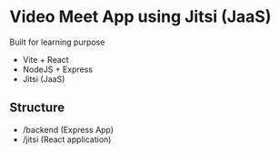 # Video Meet App using Jitsi (JaaS)

Built for learning purpose

- Vite + React
- NodeJS + Express
- Jitsi (JaaS)

## Structure

- /backend (Express App)
- /jitsi (React application)

